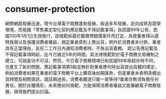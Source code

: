 # consumer-protection
網際網路發展迅速，現今台灣電子商務蓬勃發展，經過多年發展，走向成熟及競爭環境，而我國「零售業定型化契約應記載及不得記載事項」自民國99年公告，民國100年1月1日生效施行，該規範係基於戴爾標錯價案件而訂定，為使業者得以適時挽救以及保護消費者權益，規定業者原則上應出貨，例外於消費者未付款，業者具有正當理由，且在二工作日內通知消費者時，不負出貨義務。
距公告應記載及不得記載事項時起，迄今已接近5年的時間，其法律規範對於電子商務交易機制之建立，可說是功不可沒，然而，今日電子商務環境已和民國99年剛起步時不同，也產生了新的問題，應記載事項第5點並無針對業者應何時出貨提出具體的規定，例如消費者如果在業者的電子商務平台上購買後如期匯款，但是業者未表明具體出貨時間及相關資訊，調貨期過長，消費者難道只能一直等待?業者亦無須負擔任何責任。關於此種情形，未來應如何規範，方能保障消費者權益又能兼顧電子商務發展，值得我們提出討論。

